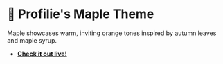 # 🧡 Profilie's Maple Theme

Maple showcases warm, inviting orange tones inspired by autumn leaves and maple syrup.

- [**Check it out live!**](https://profilie.js.org/maple/)
